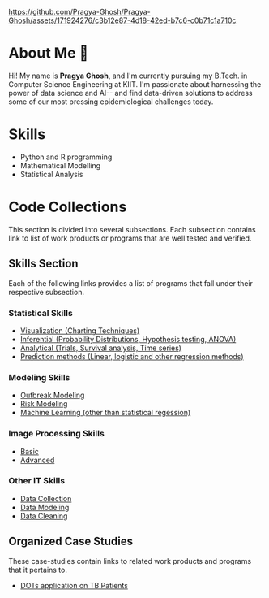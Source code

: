 https://github.com/Pragya-Ghosh/Pragya-Ghosh/assets/171924276/c3b12e87-4d18-42ed-b7c6-c0b71c1a710c

# About Me 👋
Hi! My name is **Pragya Ghosh**, and I'm currently pursuing my B.Tech. in Computer Science Engineering at KIIT. I'm passionate about harnessing the power of data science and AI-- and find data-driven solutions to address some of our most pressing epidemiological challenges today.

# Skills
- Python and R programming
- Mathematical Modelling
- Statistical Analysis

# Code Collections
This section is divided into several subsections. Each subsection contains link to list of work products or programs that are well tested and verified.

## Skills Section 
Each of the following links provides a list of programs that fall under their respective subsection.

### Statistical Skills
- [Visualization (Charting Techniques)](https://github.com/Pragya-Ghosh/Visuals-List)
- [Inferential (Probability Distributions, Hypothesis testing, ANOVA)](#) 
- [Analytical (Trials, Survival analysis, Time series)](#)
- [Prediction methods (Linear, logistic and other regression methods)](#)
    
### Modeling Skills
- [Outbreak Modeling](#)
- [Risk Modeling](#)
- [Machine Learning (other than statistical regession)](#)
    
### Image Processing Skills
- [Basic](#)
- [Advanced](#)
    
### Other IT Skills
- [Data Collection](#)
- [Data Modeling](#)
- [Data Cleaning](#)


## Organized Case Studies
These case-studies contain links to related work products and programs that it pertains to.

- [DOTs application on TB Patients](#) 

